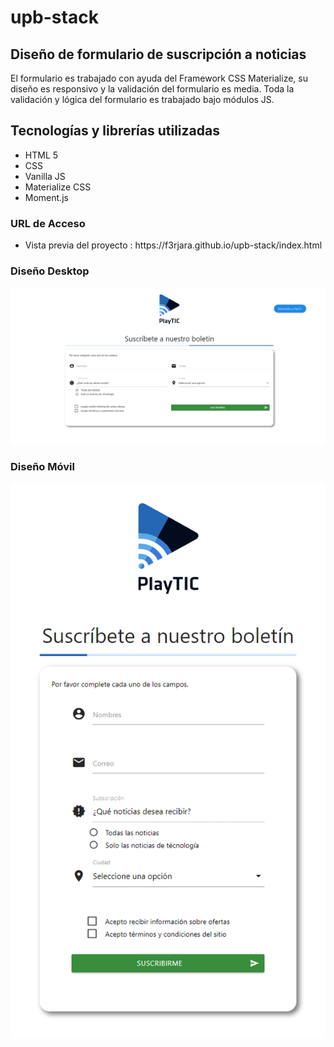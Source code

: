 # upb-stack
<h2>Diseño de formulario de suscripción a noticias</h2>

El formulario es trabajado con ayuda del Framework CSS Materialize, su diseño es responsivo y la validación del formulario es media. Toda la validación y lógica del formulario es trabajado bajo módulos JS.

<h2>Tecnologías y librerías utilizadas </h2>

<ul>
  <li>HTML 5 </li>
  <li>CSS </li>
  <li>Vanilla JS </li>
  <li>Materialize CSS</li>
  <li>Moment.js </li>
</ul>

<h3> URL de Acceso </h3>
  <ul>
    <li>Vista previa del proyecto : https://f3rjara.github.io/upb-stack/index.html </li>
  </ul>

<h3> Diseño Desktop</h3>

![Desktop](https://raw.githubusercontent.com/f3rjara/upb-stack/main/img/desktop.png)
    
  
 <h3> Diseño Móvil</h3>

![Desktop](https://raw.githubusercontent.com/f3rjara/upb-stack/main/img/mobil.png)     




